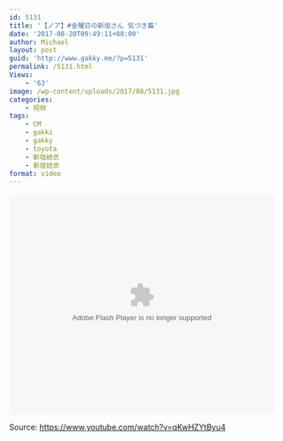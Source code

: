 ```yaml
---
id: 5131
title: '【ノア】#金曜日の新垣さん 気づき篇'
date: '2017-08-20T09:49:11+08:00'
author: Michael
layout: post
guid: 'http://www.gakky.me/?p=5131'
permalink: /5131.html
Views:
    - '63'
image: /wp-content/uploads/2017/08/5131.jpg
categories:
    - 视频
tags:
    - CM
    - gakki
    - gakky
    - toyota
    - 新垣結衣
    - 新垣结衣
format: video
---
```


<embed align="middle" height="400" src="http://player.youku.com/player.php/sid/XMjk4MDg4MDU3Ng==/v.swf" type="application/x-shockwave-flash" width="480"></embed>

Source: <https://www.youtube.com/watch?v=qKwHZYtByu4>
